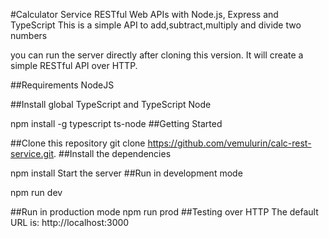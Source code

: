 #Calculator Service
RESTful Web APIs with Node.js, Express and TypeScript
This is a simple API to add,subtract,multiply and divide two numbers


you can run the server directly after cloning this version. It will create a simple RESTful API over HTTP.

##Requirements
NodeJS

##Install global TypeScript and TypeScript Node

npm install -g typescript ts-node
##Getting Started

##Clone this repository
git clone https://github.com/vemulurin/calc-rest-service.git.
##Install the dependencies

npm install
Start the server
##Run in development mode

npm run dev

##Run in production mode
npm run prod
##Testing over HTTP
The default URL is: http://localhost:3000

